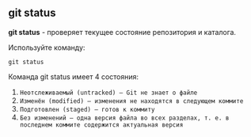 ## git status

**git status** - проверяет текущее состояние репозитория и каталога. 

Используйте команду:
```
git status
```

Команда git status имеет 4 состояния:
1. `Неотслеживаемый (untracked) — Git не знает о файле`
2. `Изменён (modified) — изменения не находятся в следующем коммите`
3. `Подготовлен (staged) — готов к коммиту`
4. `Без изменений — одна версия файла во всех разделах, т. е. в последнем коммите содержится актуальная версия`